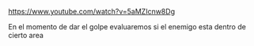 https://www.youtube.com/watch?v=5aMZIcnw8Dg

En el momento de dar el golpe evaluaremos si el enemigo esta dentro de cierto area
